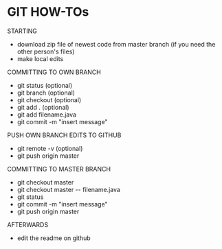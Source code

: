 # GIT HOW-TOs

STARTING
- download zip file of newest code from master branch (if you need the other person's files)
- make local edits

COMMITTING TO OWN BRANCH
- git status (optional)
- git branch (optional)
- git checkout (optional)
- git add . (optional)
- git add filename.java
- git commit -m "insert message"

PUSH OWN BRANCH EDITS TO GITHUB
- git remote -v (optional)
- git push origin master

COMMITTING TO MASTER BRANCH
- git checkout master
- git checkout master -- filename.java
- git status
- git commit -m "insert message"
- git push origin master

AFTERWARDS
- edit the readme on github
